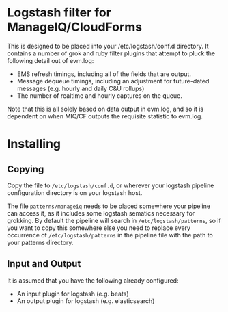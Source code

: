 # Logstash filter for ManageIQ/CloudForms

This is designed to be placed into your /etc/logstash/conf.d directory. It contains a number of grok and ruby filter plugins that attempt to pluck the
following detail out of evm.log:

* EMS refresh timings, including all of the fields that are output.
* Message dequeue timings, including an adjustment for future-dated messages (e.g. hourly and daily C&U rollups)
* The number of realtime and hourly captures on the queue.

Note that this is all solely based on data output in evm.log, and so it is dependent on when MIQ/CF outputs the requisite statistic to evm.log.

# Installing

## Copying

Copy the file to `/etc/logstash/conf.d`, or wherever your logstash pipeline configuration directory is on your logstash host.

The file `patterns/manageiq` needs to be placed somewhere your pipeline can access it, as it includes some logstash sematics necessary for grokking. By
default the pipeline will search in `/etc/logstash/patterns`, so if you want to copy this somewhere else you need to replace every occurrence of
`/etc/logstash/patterns` in the pipeline file with the path to your patterns directory.

## Input and Output

It is assumed that you have the following already configured:

* An input plugin for logstash (e.g. beats)
* An output plugin for logstash (e.g. elasticsearch)

